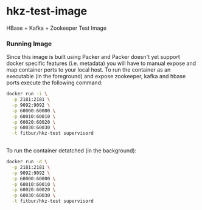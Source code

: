 hkz-test-image
================

HBase + Kafka + Zookeeper Test Image

### Running Image

Since this image is built using Packer and Packer doesn't yet support docker specific features (i.e. metadata) you will have to manual expose and map container ports to your local host. To run the container as an executable (in the foreground) and expose zookeeper, kafka and hbase ports execute the following command:

```bash
docker run -i \
  -p 2181:2181 \
  -p 9092:9092 \
  -p 60000:60000 \
  -p 60010:60010 \
  -p 60020:60020 \
  -p 60030:60030 \
  -t fitbur/hkz-test supervisord
  
```

To run the container detatched (in the background):

```bash
docker run -d \
  -p 2181:2181 \
  -p 9092:9092 \
  -p 60000:60000 \
  -p 60010:60010 \
  -p 60020:60020 \
  -p 60030:60030 \
  -t fitbur/hkz-test supervisord
  
```
